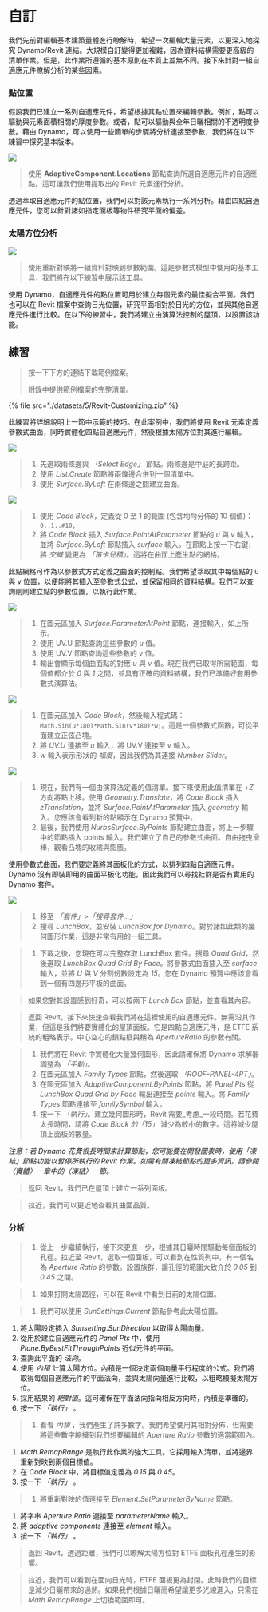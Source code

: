 # 自訂

我們先前對編輯基本建築量體進行瞭解時，希望一次編輯大量元素，以更深入地探究 Dynamo/Revit 連結。大規模自訂變得更加複雜，因為資料結構需要更高級的清單作業。但是，此作業所遵循的基本原則在本質上並無不同。接下來針對一組自適應元件瞭解分析的某些因素。

### 點位置

假設我們已建立一系列自適應元件，希望根據其點位置來編輯參數。例如，點可以驅動與元素面積相關的厚度參數。或者，點可以驅動與全年日曬相關的不透明度參數。藉由 Dynamo，可以使用一些簡單的步驟將分析連接至參數，我們將在以下練習中探究基本版本。

![](./images/5/customizing-pointlocation.jpg)

> 使用 **AdaptiveComponent.Locations** 節點查詢所選自適應元件的自適應點。這可讓我們使用提取出的 Revit 元素進行分析。

透過萃取自適應元件的點位置，我們可以對該元素執行一系列分析。藉由四點自適應元件，您可以針對諸如指定面板等物件研究平面的偏差。

### 太陽方位分析

![](./images/5/customizing-solarorientationanalysis.jpg)

> 使用重新對映將一組資料對映到參數範圍。這是參數式模型中使用的基本工具，我們將在以下練習中展示該工具。

使用 Dynamo，自適應元件的點位置可用於建立每個元素的最佳擬合平面。我們也可以在 Revit 檔案中查詢日光位置，研究平面相對於日光的方位，並與其他自適應元件進行比較。在以下的練習中，我們將建立由演算法控制的屋頂，以設置該功能。

## 練習

> 按一下下方的連結下載範例檔案。
>
> 附錄中提供範例檔案的完整清單。

{% file src="./datasets/5/Revit-Customizing.zip" %}

此練習將詳細說明上一節中示範的技巧。在此案例中，我們將使用 Revit 元素定義參數式曲面，同時實體化四點自適應元件，然後根據太陽方位對其進行編輯。

![](./images/5/customizing-exercise01.jpg)

> 1. 先選取兩條邊與 _「Select Edge」_ 節點。兩條邊是中庭的長跨距。
> 2. 使用 _List.Create_ 節點將兩條邊合併到一個清單中。
> 3. 使用 _Surface.ByLoft_ 在兩條邊之間建立曲面。

![](./images/5/customizing-exercise02.jpg)

> 1. 使用 _Code Block_，定義從 0 至 1 的範圍 (包含均勻分佈的 10 個值)：`0..1..#10;`
> 2. 將 _Code Block_ 插入 _Surface.PointAtParameter_ 節點的 *u* 與 _v_ 輸入，並將 _Surface.ByLoft_ 節點插入 _surface_ 輸入。在節點上按一下右鍵，將 _交織_ 變更為 _「笛卡兒積」_。這將在曲面上產生點的網格。

此點網格可作為以參數式方式定義之曲面的控制點。我們希望萃取其中每個點的 u 與 v 位置，以便能將其插入至參數式公式，並保留相同的資料結構。我們可以查詢剛剛建立點的參數位置，以執行此作業。

![](./images/5/customizing-exercise03.jpg)

> 1. 在圖元區加入 _Surface.ParameterAtPoint_ 節點，連接輸入，如上所示。
> 2. 使用 UV.U 節點查詢這些參數的 _u_ 值。
> 3. 使用 UV.V 節點查詢這些參數的 _v_ 值。
> 4. 輸出會顯示每個曲面點的對應 _u_ 與 _v_ 值。現在我們已取得所需範圍，每個值都介於 _0_ 與 _1_ 之間，並具有正確的資料結構，我們已準備好套用參數式演算法。

![](./images/5/customizing-exercise04.jpg)

> 1. 在圖元區加入 _Code Block_，然後輸入程式碼：`Math.Sin(u*180)*Math.Sin(v*180)*w;`。這是一個參數式函數，可從平面建立正弦凸塊。
> 2. 將 _UV.U_ 連接至 _u_ 輸入，將 UV.V 連接至 _v_ 輸入。
> 3. _w_ 輸入表示形狀的 _幅度_，因此我們為其連接 _Number Slider_。

![](./images/5/customizing-exercise05.jpg)

> 1. 現在，我們有一個由演算法定義的值清單。接下來使用此值清單在 _+Z_ 方向將點上移。使用 _Geometry.Translate_，將 *Code Block* 插入 _zTranslation_，並將 _Surface.PointAtParameter_ 插入 _geometry_ 輸入。您應該會看到新的點顯示在 Dynamo 預覽中。
> 2. 最後，我們使用 _NurbsSurface.ByPoints_ 節點建立曲面，將上一步驟中的節點插入 points 輸入。我們建立了自己的參數式曲面。自由拖曳滑棒，觀看凸塊的收縮與膨脹。

使用參數式曲面，我們要定義將其面板化的方式，以排列四點自適應元件。Dynamo 沒有即裝即用的曲面平板化功能，因此我們可以尋找社群是否有實用的 Dynamo 套件。

![](./images/5/customizing-exercise06.jpg)

> 1. 移至 _「套件」>「搜尋套件...」_
> 2. 搜尋 _LunchBox_，並安裝 _LunchBox for Dynamo_。對於諸如此類的幾何圖形作業，這是非常有用的一組工具。

> 1. 下載之後，您現在可以完整存取 LunchBox 套件。搜尋 _Quad Grid_，然後選取 _LunchBox Quad Grid By Face_。將參數式曲面插入至 _surface_ 輸入，並將 _U_ 與 _V_ 分割份數設定為 _15_。您在 Dynamo 預覽中應該會看到一個有四邊形平板的曲面。

> 如果您對其設置感到好奇，可以按兩下 _Lunch Box_ 節點，並查看其內容。

> 返回 Revit，接下來快速查看我們將在這裡使用的自適應元件。無需沿其作業，但這是我們將要實體化的屋頂面板。它是四點自適應元件，是 ETFE 系統的粗略表示。中心空心的鎖點框與稱為 _ApertureRatio_ 的參數有關。

> 1. 我們將在 Revit 中實體化大量幾何圖形，因此請確保將 Dynamo 求解器調整為 _「手動」_。
> 2. 在圖元區加入 _Family Types_ 節點，然後選取 _「ROOF-PANEL-4PT」_。
> 3. 在圖元區加入 _AdaptiveComponent.ByPoints_ 節點，將 _Panel Pts_ 從 _LunchBox Quad Grid by Face_ 輸出連接至 _points_ 輸入。將 _Family Types_ 節點連接至 _familySymbol_ 輸入。
> 4. 按一下 _「執行」_。建立幾何圖形時，Revit 需要_考慮_一段時間。若花費太長時間，請將 _Code Block 的「15」_ 減少為較小的數字。這將減少屋頂上面板的數量。

_注意：若 Dynamo 花費很長時間來計算節點，您可能要在開發圖表時，使用「凍結」節點功能以暫停所執行的 Revit 作業。如需有關凍結節點的更多資訊，請參閱〈實體〉一章中的〈凍結〉一節。_

> 返回 Revit，我們已在屋頂上建立一系列面板。

> 拉近，我們可以更近地查看其曲面品質。

### 分析

> 1. 從上一步繼續執行，接下來更進一步，根據其日曬時間驅動每個面板的孔徑。拉近至 Revit，選取一個面板，可以看到在性質列中，有一個名為 _Aperture Ratio_ 的參數。設置族群，讓孔徑的範圍大致介於 _0.05_ 到 _0.45_ 之間。

> 1. 如果打開太陽路徑，可以在 Revit 中看到目前的太陽位置。

> 1. 我們可以使用 _SunSettings.Current_ 節點參考此太陽位置。

1. 將太陽設定插入 _Sunsetting.SunDirection_ 以取得太陽向量。
2. 從用於建立自適應元件的 _Panel Pts_ 中，使用 _Plane.ByBestFitThroughPoints_ 近似元件的平面。
3. 查詢此平面的 _法向_。
4. 使用 _內積_ 計算太陽方位。內積是一個決定兩個向量平行程度的公式。我們將取得每個自適應元件的平面法向，並與太陽向量進行比較，以粗略模擬太陽方位。
5. 採用結果的 _絕對值_。這可確保在平面法向指向相反方向時，內積是準確的。
6. 按一下 _「執行」_ 。

> 1. 看看 _內積_ ，我們產生了許多數字。我們希望使用其相對分佈，但需要將這些數字縮攏到我們想要編輯的 _Aperture Ratio_ 參數的適當範圍內。

1. _Math.RemapRange_ 是執行此作業的強大工具。它採用輸入清單，並將邊界重新對映到兩個目標值。
2. 在 _Code Block_ 中，將目標值定義為 _0.15_ 與 _0.45_。
3. 按一下 _「執行」_ 。

> 1. 將重新對映的值連接至 _Element.SetParameterByName_ 節點。

1. 將字串 _Aperture Ratio_ 連接至 _parameterName_ 輸入。
2. 將 _adaptive components_ 連接至 _element_ 輸入。
3. 按一下 _「執行」_ 。

> 返回 Revit，透過距離，我們可以瞭解太陽方位對 ETFE 面板孔徑產生的影響。

> 拉近，我們可以看到在面向日光時，ETFE 面板更為封閉。此時我們的目標是減少日曬帶來的過熱。如果我們根據日曬而希望讓更多光線進入，只需在 _Math.RemapRange_ 上切換範圍即可。
